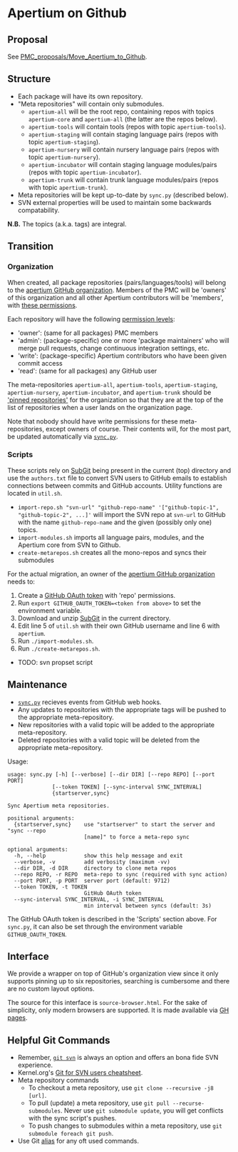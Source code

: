 # Apertium on Github

## Proposal

See [PMC_proposals/Move_Apertium_to_Github](http://wiki.apertium.org/wiki/PMC_proposals/Move_Apertium_to_Github).

## Structure

- Each package will have its own repository.
- "Meta repositories" will contain only submodules.
  - `apertium-all` will be the root repo, containing repos with topics `apertium-core` and `apertium-all` (the latter are the repos below).
  - `apertium-tools` will contain tools (repos with topic `apertium-tools`).
  - `apertium-staging` will contain staging language pairs (repos with topic `apertium-staging`).
  - `apertium-nursery` will contain nursery language pairs (repos with topic `apertium-nursery`).
  - `apertium-incubator` will contain staging language modules/pairs (repos with topic `apertium-incubator`).
  - `apertium-trunk` will contain trunk language modules/pairs (repos with topic `apertium-trunk`).
- Meta repositories will be kept up-to-date by `sync.py` (described below).
- SVN external properties will be used to maintain some backwards compatability.

**N.B.** The topics (a.k.a. tags) are integral.

## Transition

### Organization

When created, all package repositories (pairs/languages/tools) will belong to
the [apertium GitHub organization][2]. Members of the PMC will be 'owners' of
this organization and all other Apertium contributors will be 'members', with
[these permissions][1].

Each repository will have the following [permission levels][3]:

- 'owner': (same for all packages) PMC members
- 'admin': (package-specific) one or more 'package maintainers' who will merge
           pull requests, change continuous integration settings, etc.
- 'write': (package-specific) Apertium contributors who have been given commit
           access
- 'read': (same for all packages) any GitHub user

The meta-repositories `apertium-all`, `apertium-tools`, `apertium-staging`,
`apertium-nursery`, `apertium-incubator`, and `apertium-trunk` should be
['pinned repositories'][4] for the organization so that they are at the top of
the list of repositories when a user lands on the organization page.

Note that nobody should have write permissions for these meta-repositories,
except owners of course. Their contents will, for the most part, be updated
automatically via [`sync.py`][5].

### Scripts

These scripts rely on [SubGit][6] being present in the current (top) directory
and use the `authors.txt` file to convert
SVN users to GitHub emails to establish connections between commits and
GitHub accounts. Utility functions are located in `util.sh`.

- `import-repo.sh "svn-url" "github-repo-name" '["github-topic-1", "github-topic-2", ...]'`
  will import the SVN repo at `svn-url` to GitHub with the name
  `github-repo-name` and the given (possibly only one) topics.
- `import-modules.sh` imports all language pairs, modules, and the Apertium core
  from SVN to Github.
- `create-metarepos.sh` creates all the mono-repos and syncs their submodules

For the actual migration, an owner of the [apertium GitHub organization][2]
needs to:

1. Create a [GitHub OAuth token][7] with 'repo' permissions.
1. Run `export GITHUB_OAUTH_TOKEN=<token from above>` to set the environment variable.
1. Download and unzip [SubGit][6] in the current directory.
1. Edit line 5 of `util.sh` with their own GitHub username and line 6 with `apertium`.
1. Run `./import-modules.sh`.
1. Run `./create-metarepos.sh`.

- TODO: svn propset script

## Maintenance

- [`sync.py`][5] recieves events from GitHub web hooks.
- Any updates to repositories with the appropriate tags will be pushed to the appropriate meta-repository.
- New repositories with a valid topic will be added to the appropriate meta-repository.
- Deleted repositories with a valid topic will be deleted from the appropriate meta-repository.

Usage:

    usage: sync.py [-h] [--verbose] [--dir DIR] [--repo REPO] [--port PORT]
                  [--token TOKEN] [--sync-interval SYNC_INTERVAL]
                  {startserver,sync}

    Sync Apertium meta repositories.

    positional arguments:
      {startserver,sync}    use "startserver" to start the server and "sync --repo
                            [name]" to force a meta-repo sync

    optional arguments:
      -h, --help            show this help message and exit
      --verbose, -v         add verbosity (maximum -vv)
      --dir DIR, -d DIR     directory to clone meta repos
      --repo REPO, -r REPO  meta-repo to sync (required with sync action)
      --port PORT, -p PORT  server port (default: 9712)
      --token TOKEN, -t TOKEN
                            GitHub OAuth token
      --sync-interval SYNC_INTERVAL, -i SYNC_INTERVAL
                            min interval between syncs (default: 3s)

The GitHub OAuth token is described in the 'Scripts' section above. For
`sync.py`, it can also be set through the environment variable
`GITHUB_OAUTH_TOKEN`.

## Interface

We provide a wrapper on top of GitHub's organization view since it only supports
pinning up to six repositories, searching is cumbersome and there are no custom
layout options.

The source for this interface is `source-browser.html`. For the sake of simplicity,
only modern browsers are supported. It is made available via
[GH pages](https://sushain97.github.io/apertium-on-github/source-browser.html).

## Helpful Git Commands

- Remember, [`git svn`](https://git-scm.com/book/en/v1/Git-and-Other-Systems-Git-and-Subversion) is always an option and offers an bona fide SVN experience.
- Kernel.org's [Git for SVN users cheatsheet](https://git.wiki.kernel.org/images-git/7/78/Git-svn-cheatsheet.pdf).
- Meta repository commands
  - To checkout a meta repository, use `git clone --recursive -j8 [url]`.
  - To pull (update) a meta repository, use `git pull --recurse-submodules`. Never use `git submodule update`, you will get conflicts with the sync script's pushes.
  - To push changes to submodules within a meta repository, use `git submodule foreach git push`.
- Use Git [alias](https://git-scm.com/book/en/v2/Git-Basics-Git-Aliases) for any oft used commands.

[1]: https://help.github.com/articles/permission-levels-for-an-organization/
[2]: https://github.com/orgs/apertium/
[3]: https://help.github.com/articles/repository-permission-levels-for-an-organization/
[4]: https://github.com/blog/2191-pin-repositories-to-your-github-profile
[5]: https://github.com/sushain97/apertium-on-github/blob/master/sync.py
[6]: https://subgit.com/
[7]: https://help.github.com/articles/creating-a-personal-access-token-for-the-command-line/
